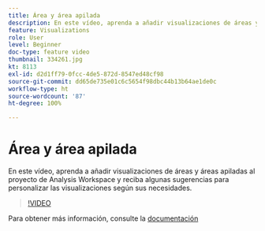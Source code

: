 ```yaml
---
title: Área y área apilada
description: En este vídeo, aprenda a añadir visualizaciones de áreas y áreas apiladas al proyecto de Analysis Workspace y reciba algunas sugerencias para personalizar las visualizaciones según sus necesidades.
feature: Visualizations
role: User
level: Beginner
doc-type: feature video
thumbnail: 334261.jpg
kt: 8113
exl-id: d2d1ff79-0fcc-4de5-872d-8547ed48cf98
source-git-commit: dd65de735e01c6c5654f98dbc44b13b64ae1de0c
workflow-type: ht
source-wordcount: '87'
ht-degree: 100%

---
```


# Área y área apilada

En este vídeo, aprenda a añadir visualizaciones de áreas y áreas apiladas al proyecto de Analysis Workspace y reciba algunas sugerencias para personalizar las visualizaciones según sus necesidades.

>[!VIDEO](https://video.tv.adobe.com/v/334261/?quality=12&learn=on)

Para obtener más información, consulte la [documentación](https://experienceleague.adobe.com/docs/analytics/analyze/analysis-workspace/visualizations/area.html?lang=es#)
